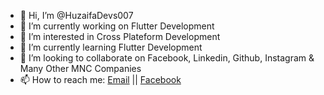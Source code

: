 - 👋 Hi, I’m @HuzaifaDevs007
- 🔭 I’m currently working on Flutter Development
- 👀 I’m interested in Cross Plateform Development
- 🌱 I’m currently learning Flutter Development
- 💞️ I’m looking to collaborate on Facebook, Linkedin, Github, Instagram & Many Other MNC Companies
- 📫 How to reach me: [Email](huzaifakathi2000@gmail.com) || [Facebook](https://www.facebook.com/huzaifa.kathi.14)

